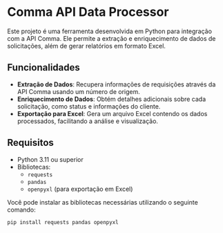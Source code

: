 # Comma API Data Processor

Este projeto é uma ferramenta desenvolvida em Python para integração com a API Comma. Ele permite a extração e enriquecimento de dados de solicitações, além de gerar relatórios em formato Excel.

## Funcionalidades

- **Extração de Dados**: Recupera informações de requisições através da API Comma usando um número de origem.
- **Enriquecimento de Dados**: Obtém detalhes adicionais sobre cada solicitação, como status e informações do cliente.
- **Exportação para Excel**: Gera um arquivo Excel contendo os dados processados, facilitando a análise e visualização.

## Requisitos

- Python 3.11 ou superior
- Bibliotecas:
  - `requests`
  - `pandas`
  - `openpyxl` (para exportação em Excel)

Você pode instalar as bibliotecas necessárias utilizando o seguinte comando:

```bash
pip install requests pandas openpyxl
